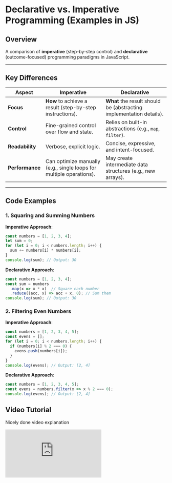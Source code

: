 # Declarative vs. Imperative Programming (Examples in JS)

## Overview
A comparison of **imperative** (step-by-step control) and **declarative** (outcome-focused) programming paradigms in JavaScript.

---

## Key Differences

| **Aspect**               | **Imperative**                                                                 | **Declarative**                                                                 |
|--------------------------|--------------------------------------------------------------------------------|---------------------------------------------------------------------------------|
| **Focus**                | **How** to achieve a result (step-by-step instructions).                       | **What** the result should be (abstracting implementation details).             |
| **Control**              | Fine-grained control over flow and state.                                      | Relies on built-in abstractions (e.g., `map`, `filter`).                        |
| **Readability**          | Verbose, explicit logic.                                                      | Concise, expressive, and intent-focused.                                        |
| **Performance**          | Can optimize manually (e.g., single loops for multiple operations).           | May create intermediate data structures (e.g., new arrays).                     |

---

## Code Examples

### 1. Squaring and Summing Numbers
**Imperative Approach**:
```javascript
const numbers = [1, 2, 3, 4];
let sum = 0;
for (let i = 0; i < numbers.length; i++) {
  sum += numbers[i] * numbers[i];
}
console.log(sum); // Output: 30
```

**Declarative Approach**:
```javascript
const numbers = [1, 2, 3, 4];
const sum = numbers
  .map(x => x * x)  // Square each number
  .reduce((acc, x) => acc + x, 0); // Sum them
console.log(sum); // Output: 30
```

### 2. Filtering Even Numbers
**Imperative Approach**:
```javascript
const numbers = [1, 2, 3, 4, 5];
const evens = [];
for (let i = 0; i < numbers.length; i++) {
  if (numbers[i] % 2 === 0) {
    evens.push(numbers[i]);
  }
}
console.log(evens); // Output: [2, 4]
```

**Declarative Approach**:
```javascript
const numbers = [1, 2, 3, 4, 5];
const evens = numbers.filter(x => x % 2 === 0);
console.log(evens); // Output: [2, 4]
```

## Video Tutorial

Nicely done video explanation

<iframe src="https://www.youtube.com/watch?v=dYqwdwTsZVY" frameborder="0" allow="accelerometer; autoplay; clipboard-write; encrypted-media; gyroscope; picture-in-picture" allowfullscreen></iframe>
